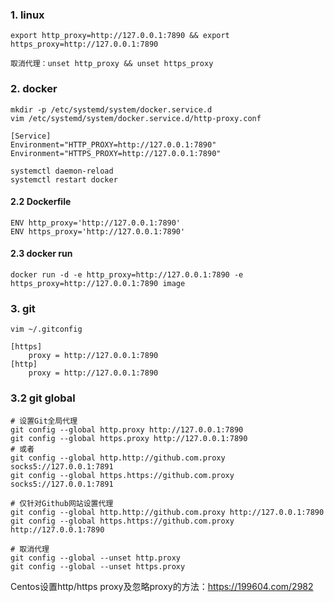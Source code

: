 ### 1. linux
```
export http_proxy=http://127.0.0.1:7890 && export https_proxy=http://127.0.0.1:7890

取消代理：unset http_proxy && unset https_proxy
```
### 2. docker
```
mkdir -p /etc/systemd/system/docker.service.d
vim /etc/systemd/system/docker.service.d/http-proxy.conf

[Service]
Environment="HTTP_PROXY=http://127.0.0.1:7890"
Environment="HTTPS_PROXY=http://127.0.0.1:7890"

systemctl daemon-reload
systemctl restart docker
```
#### 2.2 Dockerfile
```
ENV http_proxy='http://127.0.0.1:7890'
ENV https_proxy='http://127.0.0.1:7890'
```
#### 2.3 docker run
```
docker run -d -e http_proxy=http://127.0.0.1:7890 -e https_proxy=http://127.0.0.1:7890 image
```

### 3. git
```
vim ~/.gitconfig

[https]
	proxy = http://127.0.0.1:7890
[http]
	proxy = http://127.0.0.1:7890
```

### 3.2 git global
```
# 设置Git全局代理
git config --global http.proxy http://127.0.0.1:7890
git config --global https.proxy http://127.0.0.1:7890
# 或者
git config --global http.http://github.com.proxy socks5://127.0.0.1:7891
git config --global https.https://github.com.proxy socks5://127.0.0.1:7891

# 仅针对Github网站设置代理
git config --global http.http://github.com.proxy http://127.0.0.1:7890
git config --global https.https://github.com.proxy http://127.0.0.1:7890

# 取消代理
git config --global --unset http.proxy
git config --global --unset https.proxy
```




Centos设置http/https proxy及忽略proxy的方法：https://199604.com/2982